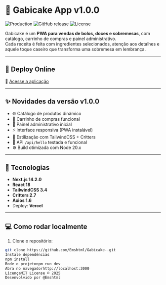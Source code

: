 # 🍰 Gabicake App v1.0.0

![Production](https://img.shields.io/website-up-down-green-red/https/gabicake.vercel.app)
![GitHub release](https://img.shields.io/github/v/release/Emshtml/Gabicake-)
![License](https://img.shields.io/github/license/Emshtml/Gabicake-)

Gabicake é um **PWA para vendas de bolos, doces e sobremesas**, com catálogo, carrinho de compras e painel administrativo.  
Cada receita é feita com ingredientes selecionados, atenção aos detalhes e aquele toque caseiro que transforma uma sobremesa em lembrança.

---

## 🚀 Deploy Online
🔗 [Acesse a aplicação](https://gabicake.vercel.app)

---

## ✨ Novidades da versão v1.0.0
- 🌐 Catálogo de produtos dinâmico  
- 🛒 Carrinho de compras funcional  
- 🧁 Painel administrativo inicial  
- ⚡ Interface responsiva (PWA instalável)  
- 🎨 Estilização com TailwindCSS + Critters  
- 🔌 API `/api/hello` testada e funcional  
- ⚙️ Build otimizada com Node 20.x  

---

## 🧰 Tecnologias
- **Next.js 14.2.0**  
- **React 18**  
- **TailwindCSS 3.4**  
- **Critters 2.7**  
- **Axios 1.6**  
- Deploy: **Vercel**

---

## 💻 Como rodar localmente

1. Clone o repositório:
```bash
git clone https://github.com/Emshtml/Gabicake-.git
Instale dependências
npm install
Rode o projetonpm run dev
Abra no navegadorhttp://localhost:3000
LicençaMIT License © 2025
Desenvolvido por @Emshtml
